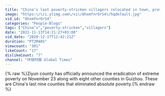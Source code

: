 ```yaml
---
title: "China’s last poverty-stricken villagers relocated in town, provided with jobs"
image: "https:\/\/i.ytimg.com\/vi\/6hxmfnrOrS4\/hqdefault.jpg"
vid_id: "6hxmfnrOrS4"
categories: "People-Blogs"
tags: ["China’s","poverty-stricken","villagers"]
date: "2021-11-13T14:21:27+03:00"
vid_date: "2020-12-17T12:42:21Z"
duration: "PT2M40S"
viewcount: "301"
likeCount: "17"
dislikeCount: "7"
channel: "环球时报 Global Times"
---
```

{% raw %}Ziyun county has officially announced the eradication of extreme poverty on November 23 along with eight other counties in Guizhou. These are China's last nine counties that eliminated absolute poverty.{% endraw %}
